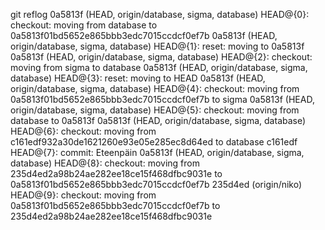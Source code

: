 git reflog
0a5813f (HEAD, origin/database, sigma, database) HEAD@{0}: checkout: moving from database to 0a5813f01bd5652e865bbb3edc7015ccdcf0ef7b
0a5813f (HEAD, origin/database, sigma, database) HEAD@{1}: reset: moving to 0a5813f
0a5813f (HEAD, origin/database, sigma, database) HEAD@{2}: checkout: moving from sigma to database
0a5813f (HEAD, origin/database, sigma, database) HEAD@{3}: reset: moving to HEAD
0a5813f (HEAD, origin/database, sigma, database) HEAD@{4}: checkout: moving from 0a5813f01bd5652e865bbb3edc7015ccdcf0ef7b to sigma
0a5813f (HEAD, origin/database, sigma, database) HEAD@{5}: checkout: moving from database to 0a5813f
0a5813f (HEAD, origin/database, sigma, database) HEAD@{6}: checkout: moving from c161edf932a30de1621260e93e05e285ec8d64ed to database
c161edf HEAD@{7}: commit: Eteenpäin
0a5813f (HEAD, origin/database, sigma, database) HEAD@{8}: checkout: moving from 235d4ed2a98b24ae282ee18ce15f468dfbc9031e to 0a5813f01bd5652e865bbb3edc7015ccdcf0ef7b
235d4ed (origin/niko) HEAD@{9}: checkout: moving from 0a5813f01bd5652e865bbb3edc7015ccdcf0ef7b to 235d4ed2a98b24ae282ee18ce15f468dfbc9031e
